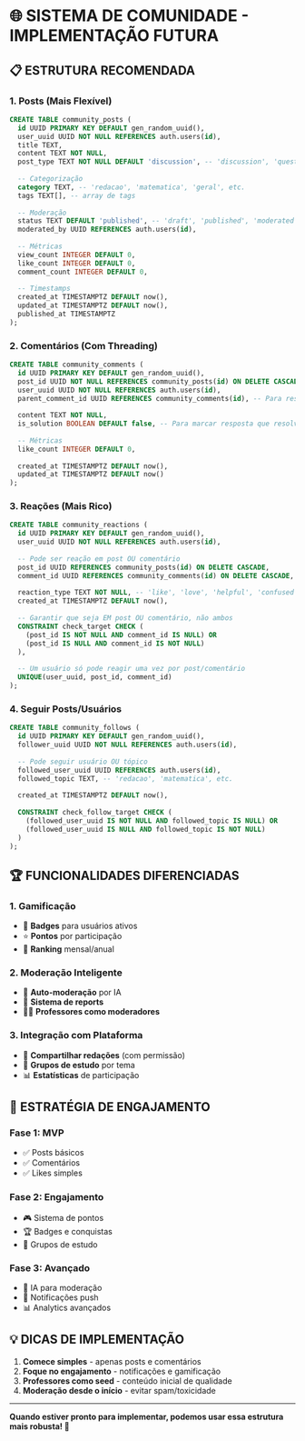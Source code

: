 # 🌐 SISTEMA DE COMUNIDADE - IMPLEMENTAÇÃO FUTURA

## 📋 **ESTRUTURA RECOMENDADA**

### **1. Posts (Mais Flexível)**
```sql
CREATE TABLE community_posts (
  id UUID PRIMARY KEY DEFAULT gen_random_uuid(),
  user_uuid UUID NOT NULL REFERENCES auth.users(id),
  title TEXT,
  content TEXT NOT NULL,
  post_type TEXT NOT NULL DEFAULT 'discussion', -- 'discussion', 'question', 'achievement', 'study_group'
  
  -- Categorização
  category TEXT, -- 'redacao', 'matematica', 'geral', etc.
  tags TEXT[], -- array de tags
  
  -- Moderação
  status TEXT DEFAULT 'published', -- 'draft', 'published', 'moderated', 'deleted'
  moderated_by UUID REFERENCES auth.users(id),
  
  -- Métricas
  view_count INTEGER DEFAULT 0,
  like_count INTEGER DEFAULT 0,
  comment_count INTEGER DEFAULT 0,
  
  -- Timestamps
  created_at TIMESTAMPTZ DEFAULT now(),
  updated_at TIMESTAMPTZ DEFAULT now(),
  published_at TIMESTAMPTZ
);
```

### **2. Comentários (Com Threading)**
```sql
CREATE TABLE community_comments (
  id UUID PRIMARY KEY DEFAULT gen_random_uuid(),
  post_id UUID NOT NULL REFERENCES community_posts(id) ON DELETE CASCADE,
  user_uuid UUID NOT NULL REFERENCES auth.users(id),
  parent_comment_id UUID REFERENCES community_comments(id), -- Para respostas
  
  content TEXT NOT NULL,
  is_solution BOOLEAN DEFAULT false, -- Para marcar resposta que resolve dúvida
  
  -- Métricas
  like_count INTEGER DEFAULT 0,
  
  created_at TIMESTAMPTZ DEFAULT now(),
  updated_at TIMESTAMPTZ DEFAULT now()
);
```

### **3. Reações (Mais Rico)**
```sql
CREATE TABLE community_reactions (
  id UUID PRIMARY KEY DEFAULT gen_random_uuid(),
  user_uuid UUID NOT NULL REFERENCES auth.users(id),
  
  -- Pode ser reação em post OU comentário
  post_id UUID REFERENCES community_posts(id) ON DELETE CASCADE,
  comment_id UUID REFERENCES community_comments(id) ON DELETE CASCADE,
  
  reaction_type TEXT NOT NULL, -- 'like', 'love', 'helpful', 'confused'
  created_at TIMESTAMPTZ DEFAULT now(),
  
  -- Garantir que seja EM post OU comentário, não ambos
  CONSTRAINT check_target CHECK (
    (post_id IS NOT NULL AND comment_id IS NULL) OR 
    (post_id IS NULL AND comment_id IS NOT NULL)
  ),
  
  -- Um usuário só pode reagir uma vez por post/comentário
  UNIQUE(user_uuid, post_id, comment_id)
);
```

### **4. Seguir Posts/Usuários**
```sql
CREATE TABLE community_follows (
  id UUID PRIMARY KEY DEFAULT gen_random_uuid(),
  follower_uuid UUID NOT NULL REFERENCES auth.users(id),
  
  -- Pode seguir usuário OU tópico
  followed_user_uuid UUID REFERENCES auth.users(id),
  followed_topic TEXT, -- 'redacao', 'matematica', etc.
  
  created_at TIMESTAMPTZ DEFAULT now(),
  
  CONSTRAINT check_follow_target CHECK (
    (followed_user_uuid IS NOT NULL AND followed_topic IS NULL) OR 
    (followed_user_uuid IS NULL AND followed_topic IS NOT NULL)
  )
);
```

## 🏆 **FUNCIONALIDADES DIFERENCIADAS**

### **1. Gamificação**
- 🥇 **Badges** para usuários ativos
- ⭐ **Pontos** por participação
- 🏅 **Ranking** mensal/anual

### **2. Moderação Inteligente**
- 🤖 **Auto-moderação** por IA
- 🚨 **Sistema de reports**
- 👨‍🏫 **Professores como moderadores**

### **3. Integração com Plataforma**
- 📝 **Compartilhar redações** (com permissão)
- 🎯 **Grupos de estudo** por tema
- 📊 **Estatísticas** de participação

## 🎯 **ESTRATÉGIA DE ENGAJAMENTO**

### **Fase 1: MVP**
- ✅ Posts básicos
- ✅ Comentários
- ✅ Likes simples

### **Fase 2: Engajamento**
- 🎮 Sistema de pontos
- 🏆 Badges e conquistas
- 👥 Grupos de estudo

### **Fase 3: Avançado**
- 🤖 IA para moderação
- 📱 Notificações push
- 📊 Analytics avançados

## 💡 **DICAS DE IMPLEMENTAÇÃO**

1. **Comece simples** - apenas posts e comentários
2. **Foque no engajamento** - notificações e gamificação
3. **Professores como seed** - conteúdo inicial de qualidade
4. **Moderação desde o início** - evitar spam/toxicidade

---

**Quando estiver pronto para implementar, podemos usar essa estrutura mais robusta! 🚀** 